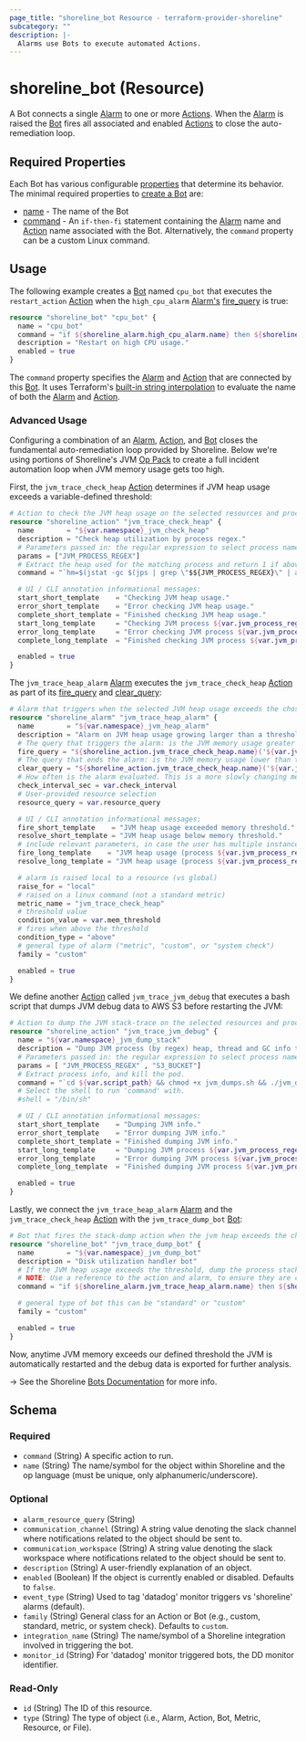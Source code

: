 ```yaml
---
page_title: "shoreline_bot Resource - terraform-provider-shoreline"
subcategory: ""
description: |-
  Alarms use Bots to execute automated Actions.
---
```


# shoreline_bot (Resource)

A Bot connects a single [Alarm](https://docs.shoreline.io/alarms) to one or more [Actions](https://docs.shoreline.io/actions). When the [Alarm](https://docs.shoreline.io/alarms) is raised the [Bot](https://docs.shoreline.io/bots) fires all associated and enabled [Actions](https://docs.shoreline.io/actions) to close the auto-remediation loop.

## Required Properties

Each Bot has various configurable [properties](https://docs.shoreline.io/bots/properties) that determine its behavior. The minimal required properties to [create a Bot](https://docs.shoreline.io/bots#create-a-bot) are:

- [name](https://docs.shoreline.io/bots/properties/name) - The name of the Bot
- [command](https://docs.shoreline.io/bots/properties/command) - An `if-then-fi` statement containing the [Alarm](https://docs.shoreline.io/alarms) name and [Action](https://docs.shoreline.io/actions) name associated with the Bot. Alternatively, the `command` property can be a custom Linux command.

## Usage

The following example creates a [Bot](https://docs.shoreline.io/bots) named `cpu_bot` that executes the `restart_action` [Action](https://docs.shoreline.io/actions) when the `high_cpu_alarm` [Alarm's](https://docs.shoreline.io/alarms) [fire_query](https://docs.shoreline.io/alarms/properties#fire_query) is true:

```tf
resource "shoreline_bot" "cpu_bot" {
  name = "cpu_bot"
  command = "if ${shoreline_alarm.high_cpu_alarm.name} then ${shoreline_action.restart_action.name} fi"
  description = "Restart on high CPU usage."
  enabled = true
}
```

The `command` property specifies the [Alarm](https://docs.shoreline.io/alarms) and [Action](https://docs.shoreline.io/actions) that are connected by this [Bot](https://docs.shoreline.io/bots). It uses Terraform's [built-in string interpolation](https://www.terraform.io/docs/language/expressions/strings.html#interpolation) to evaluate the name of both the [Alarm](https://docs.shoreline.io/alarms) and [Action](https://docs.shoreline.io/actions).

### Advanced Usage

Configuring a combination of an [Alarm](https://docs.shoreline.io/alarms), [Action](https://docs.shoreline.io/actions), and [Bot](https://docs.shoreline.io/bots) closes the fundamental auto-remediation loop provided by Shoreline.  Below we're using portions of Shoreline's JVM [Op Pack](https://docs.shoreline.io/op/packs) to create a full incident automation loop when JVM memory usage gets too high.

First, the `jvm_trace_check_heap` [Action](https://docs.shoreline.io/actions) determines if JVM heap usage exceeds a variable-defined threshold:

```terraform
# Action to check the JVM heap usage on the selected resources and process.
resource "shoreline_action" "jvm_trace_check_heap" {
  name        = "${var.namespace}_jvm_check_heap"
  description = "Check heap utilization by process regex."
  # Parameters passed in: the regular expression to select process name.
  params = ["JVM_PROCESS_REGEX"]
  # Extract the heap used for the matching process and return 1 if above threshold.
  command = "`hm=$(jstat -gc $(jps | grep \"$${JVM_PROCESS_REGEX}\" | awk '{print $1}') | tail -n 1 | awk '{split($0,a,\" \"); sum=a[3]+a[4]+a[6]+a[8]; print sum/1024}'); hm=$${hm%.*}; if [ $hm -gt ${var.mem_threshold} ]; then echo \"heap memory $hm MB > threshold ${var.mem_threshold} MB\"; exit 1; fi`"

  # UI / CLI annotation informational messages:
  start_short_template    = "Checking JVM heap usage."
  error_short_template    = "Error checking JVM heap usage."
  complete_short_template = "Finished checking JVM heap usage."
  start_long_template     = "Checking JVM process ${var.jvm_process_regex} heap usage."
  error_long_template     = "Error checking JVM process ${var.jvm_process_regex} heap usage."
  complete_long_template  = "Finished checking JVM process ${var.jvm_process_regex} heap usage."

  enabled = true
}
```

The `jvm_trace_heap_alarm` [Alarm](https://docs.shoreline.io/alarms) executes the `jvm_trace_check_heap` [Action](https://docs.shoreline.io/actions) as part of its [fire_query](https://docs.shoreline.io/alarms/properties#fire_query) and [clear_query](https://docs.shoreline.io/alarms/properties#clear_query):

```terraform
# Alarm that triggers when the selected JVM heap usage exceeds the chosen size.
resource "shoreline_alarm" "jvm_trace_heap_alarm" {
  name        = "${var.namespace}_jvm_heap_alarm"
  description = "Alarm on JVM heap usage growing larger than a threshold."
  # The query that triggers the alarm: is the JVM memory usage greater than a threshold.
  fire_query = "${shoreline_action.jvm_trace_check_heap.name}('${var.jvm_process_regex}') == 1"
  # The query that ends the alarm: is the JVM memory usage lower than the threshold.
  clear_query = "${shoreline_action.jvm_trace_check_heap.name}('${var.jvm_process_regex}') == 0"
  # How often is the alarm evaluated. This is a more slowly changing metric, so every 60 seconds is fine.
  check_interval_sec = var.check_interval
  # User-provided resource selection
  resource_query = var.resource_query

  # UI / CLI annotation informational messages:
  fire_short_template    = "JVM heap usage exceeded memory threshold."
  resolve_short_template = "JVM heap usage below memory threshold."
  # include relevant parameters, in case the user has multiple instances on different volumes/resources
  fire_long_template    = "JVM heap usage (process ${var.jvm_process_regex}) exceeded memory threshold ${var.mem_threshold} on ${var.resource_query}"
  resolve_long_template = "JVM heap usage (process ${var.jvm_process_regex}) below memory threshold ${var.mem_threshold} on ${var.resource_query}"

  # alarm is raised local to a resource (vs global)
  raise_for = "local"
  # raised on a linux command (not a standard metric)
  metric_name = "jvm_trace_check_heap"
  # threshold value
  condition_value = var.mem_threshold
  # fires when above the threshold
  condition_type = "above"
  # general type of alarm ("metric", "custom", or "system check")
  family = "custom"

  enabled = true
}
```

We define another [Action](https://docs.shoreline.io/actions) called `jvm_trace_jvm_debug` that executes a bash script that dumps JVM debug data to AWS S3 before restarting the JVM:

```tf
# Action to dump the JVM stack-trace on the selected resources and process.
resource "shoreline_action" "jvm_trace_jvm_debug" {
  name = "${var.namespace}_jvm_dump_stack"
  description = "Dump JVM process (by regex) heap, thread and GC info to s3, then kill the pod."
  # Parameters passed in: the regular expression to select process name, and destination AWS S3 bucket.
  params = [ "JVM_PROCESS_REGEX" , "S3_BUCKET"]
  # Extract process info, and kill the pod.
  command = "`cd ${var.script_path} && chmod +x jvm_dumps.sh && ./jvm_dumps.sh $${JVM_PROCESS_REGEX} $${S3_BUCKET} >>/tmp/dumps.log`"
  # Select the shell to run 'command' with.
  #shell = "/bin/sh"

  # UI / CLI annotation informational messages:
  start_short_template    = "Dumping JVM info."
  error_short_template    = "Error dumping JVM info."
  complete_short_template = "Finished dumping JVM info."
  start_long_template     = "Dumping JVM process ${var.jvm_process_regex} info."
  error_long_template     = "Error dumping JVM process ${var.jvm_process_regex} info."
  complete_long_template  = "Finished dumping JVM process ${var.jvm_process_regex} info."

  enabled = true
}
```

Lastly, we connect the `jvm_trace_heap_alarm` [Alarm](https://docs.shoreline.io/alarms) and the `jvm_trace_check_heap` [Action](https://docs.shoreline.io/actions) with the `jvm_trace_dump_bot` [Bot](https://docs.shoreline.io/bots):

```terraform
# Bot that fires the stack-dump action when the jvm heap exceeds the chosen memory threshold.
resource "shoreline_bot" "jvm_trace_dump_bot" {
  name        = "${var.namespace}_jvm_dump_bot"
  description = "Disk utilization handler bot"
  # If the JVM heap usage exceeds the threshold, dump the process stack, and push to AWS S3.
  # NOTE: Use a reference to the action and alarm, to ensure they are created and available before the bot.
  command = "if ${shoreline_alarm.jvm_trace_heap_alarm.name} then ${shoreline_action.jvm_trace_jvm_debug.name}(JVM_PROCESS_REGEX='${var.jvm_process_regex}', S3_BUCKET='${var.s3_bucket}') fi"

  # general type of bot this can be "standard" or "custom"
  family = "custom"

  enabled = true
}
```

Now, anytime JVM memory exceeds our defined threshold the JVM is automatically restarted and the debug data is exported for further analysis.

-> See the Shoreline [Bots Documentation](https://docs.shoreline.io/bots) for more info.

<!-- schema generated by tfplugindocs -->
## Schema

### Required

- `command` (String) A specific action to run.
- `name` (String) The name/symbol for the object within Shoreline and the op language (must be unique, only alphanumeric/underscore).

### Optional

- `alarm_resource_query` (String)
- `communication_channel` (String) A string value denoting the slack channel where notifications related to the object should be sent to.
- `communication_workspace` (String) A string value denoting the slack workspace where notifications related to the object should be sent to.
- `description` (String) A user-friendly explanation of an object.
- `enabled` (Boolean) If the object is currently enabled or disabled. Defaults to `false`.
- `event_type` (String) Used to tag 'datadog' monitor triggers vs 'shoreline' alarms (default).
- `family` (String) General class for an Action or Bot (e.g., custom, standard, metric, or system check). Defaults to `custom`.
- `integration_name` (String) The name/symbol of a Shoreline integration involved in triggering the bot.
- `monitor_id` (String) For 'datadog' monitor triggered bots, the DD monitor identifier.

### Read-Only

- `id` (String) The ID of this resource.
- `type` (String) The type of object (i.e., Alarm, Action, Bot, Metric, Resource, or File).